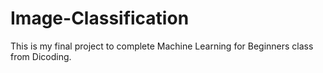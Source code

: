 # Image-Classification
This is my final project to complete Machine Learning for Beginners class from Dicoding.
